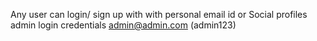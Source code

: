 Any user can login/ sign up with with personal email id or Social profiles
admin login credentials admin@admin.com (admin123)
